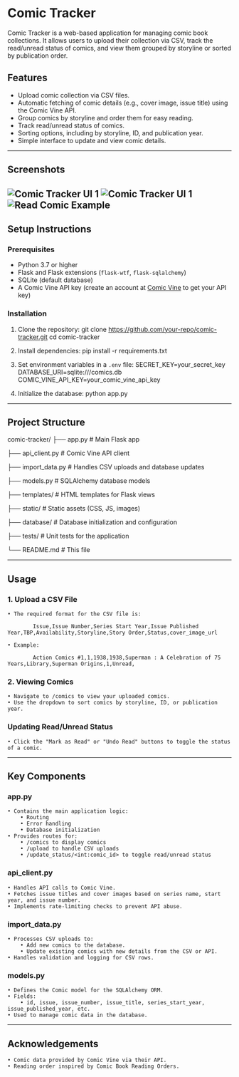 # Comic Tracker

Comic Tracker is a web-based application for managing comic book collections. It allows users to upload their collection via CSV, track the read/unread status of comics, and view them grouped by storyline or sorted by publication order.

## Features
- Upload comic collection via CSV files.
- Automatic fetching of comic details (e.g., cover image, issue title) using the Comic Vine API.
- Group comics by storyline and order them for easy reading.
- Track read/unread status of comics.
- Sorting options, including by storyline, ID, and publication year.
- Simple interface to update and view comic details.

---

## Screenshots

![Comic Tracker UI 1](static/Screenshot-1.jpg)
![Comic Tracker UI 1](static/Screenshot-2.jpg)
![Read Comic Example](static/Screenshot-3.jpg)
---

## Setup Instructions

### Prerequisites
- Python 3.7 or higher
- Flask and Flask extensions (`flask-wtf`, `flask-sqlalchemy`)
- SQLite (default database)
- A Comic Vine API key (create an account at [Comic Vine](https://comicvine.gamespot.com/api/) to get your API key)

### Installation
1. Clone the repository:
    git clone https://github.com/your-repo/comic-tracker.git
    cd comic-tracker

2. Install dependencies:
    pip install -r requirements.txt

3. Set environment variables in a `.env` file:
    SECRET_KEY=your_secret_key
    DATABASE_URI=sqlite:///comics.db
    COMIC_VINE_API_KEY=your_comic_vine_api_key

4. Initialize the database:
    python app.py

---

## Project Structure

comic-tracker/
├── app.py                  # Main Flask app

├── api_client.py           # Comic Vine API client

├── import_data.py          # Handles CSV uploads and database updates

├── models.py               # SQLAlchemy database models

├── templates/              # HTML templates for Flask views

├── static/                 # Static assets (CSS, JS, images)

├── database/               # Database initialization and configuration

├── tests/                  # Unit tests for the application

└── README.md               # This file

---

## Usage

### 1. Upload a CSV File

    • The required format for the CSV file is:

            Issue,Issue Number,Series Start Year,Issue Published Year,TBP,Availability,Storyline,Story Order,Status,cover_image_url

    • Example:

            Action Comics #1,1,1938,1938,Superman : A Celebration of 75 Years,Library,Superman Origins,1,Unread,

### 2. Viewing Comics

    • Navigate to /comics to view your uploaded comics.
    • Use the dropdown to sort comics by storyline, ID, or publication year.

### Updating Read/Unread Status
    • Click the "Mark as Read" or "Undo Read" buttons to toggle the status of a comic.

---

## Key Components
### app.py
    • Contains the main application logic:
        • Routing
        • Error handling
        • Database initialization
    • Provides routes for:
        • /comics to display comics
        • /upload to handle CSV uploads
        • /update_status/<int:comic_id> to toggle read/unread status
### api_client.py
    • Handles API calls to Comic Vine.
    • Fetches issue titles and cover images based on series name, start year, and issue number.
    • Implements rate-limiting checks to prevent API abuse.
### import_data.py
    • Processes CSV uploads to:
        • Add new comics to the database.
        • Update existing comics with new details from the CSV or API.
    • Handles validation and logging for CSV rows.
### models.py
    • Defines the Comic model for the SQLAlchemy ORM.
    • Fields:
        • id, issue, issue_number, issue_title, series_start_year, issue_published_year, etc.
    • Used to manage comic data in the database.

---

## Acknowledgements
    • Comic data provided by Comic Vine via their API.
    • Reading order inspired by Comic Book Reading Orders.

